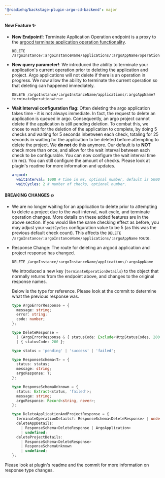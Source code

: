 ```yaml
---
'@roadiehq/backstage-plugin-argo-cd-backend': major
---
```


#### New Feature ✨

- **New Endpoint!**: Terminate Application Operation endpoint is a proxy to the [argocd terminate application operation functionality](https://cd.apps.argoproj.io/swagger-ui#operation/ApplicationService_TerminateOperation).

  ```
  DELETE /argoInstance/:argoInstanceName/applications/:argoAppName/operation
  ```

- **New query parameter!**: We introduced the ability to terminate your application's current operation prior to deleting the application and project. Argo applications will not delete if there is an operation in progress. We now allow the ability to terminate the current operation so that deleting can happened immediately.

  ```
  DELETE /argoInstance/:argoInstanceName/applications/:argoAppName?terminateOperation=true
  ```

- **Wait Interval configuration flag**: Often deleting the argo application takes time - it is not always immediate. In fact, the request to delete an application is queued in argo. Consequently, an argo project cannot delete if the application is still pending deletion. To combat this, we chose to wait for the deletion of the application to complete, by doing 5 checks and waiting for 5 seconds inbetween each check, totaling for 25 seconds in waiting for the application to be deleted before attempting to delete the project. We **do not** do this anymore. Our default is to **NOT** check more than once, and allow for the wait interval between each check to be configurable. You can now configure the wait interval time (in ms). You can still configure the amount of checks. Please look at plugin's readme for more information and updates.

  ```yml
  argocd:
    waitInterval: 1000 # time in ms, optional number, default is 5000ms
    waitCycles: 2 # number of checks, optional number.
  ```

#### BREAKING CHANGES 💥

- We are no longer waiting for an application to delete prior to attempting to delete a project due to the wait interval, wait cycle, and terminate operation changes. More details on these added features are in the above section. If you would like the same checking effect as before, you may adjust your `waitCycles` configuration value to be 5 (as this was the previous default check count). This affects the `DELETE /argoInstance/:argoInstanceName/applications/:argoAppName` route.

- Response Change: The route for deleting an argocd application and project response has changed.

  `DELETE /argoInstance/:argoInstanceName/applications/:argoAppName`

  We introduced a new key (`terminateOperationDetails`) to the object that normally returns from the endpoint above, and changes to the original response names.

  Below is the type for reference. Please look at the commit to determine what the previous response was.

  ```typescript
  type ArgoErrorResponse = {
    message: string;
    error: string;
    code: number;
  };

  type DeleteResponse =
    | (ArgoErrorResponse & { statusCode: Exclude<HttpStatusCodes, 200> })
    | { statusCode: 200 };

  type status = 'pending' | 'success' | 'failed';

  type ResponseSchema<T> = {
    status: status;
    message: string;
    argoResponse: T;
  };

  type ResponseSchemaUnknown = {
    status: Extract<status, 'failed'>;
    message: string;
    argoResponse: Record<string, never>;
  };

  type DeleteApplicationAndProjectResponse = {
    terminateOperationDetails?: ResponseSchema<DeleteResponse> | undefined;
    deleteAppDetails:
      | ResponseSchema<DeleteResponse | ArgoApplication>
      | undefined;
    deleteProjectDetails:
      | ResponseSchema<DeleteResponse>
      | ResponseSchemaUnknown
      | undefined;
  };
  ```

Please look at plugin's readme and the commit for more information on response type changes.
